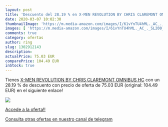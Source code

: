 ```yaml
---
layout: post
title: 'Descuento del 28.19 % en X-MEN REVOLUTION BY CHRIS CLAREMONT OMNI'
date: 2020-03-07 10:02:30
thumbnailImage: 'https://m.media-amazon.com/images/I/61vYnTU4hML._AC_._SL200_.jpg'
images: [ 'https://m.media-amazon.com/images/I/61vYnTU4hML._AC_._SL200_.jpg' ]
comments: true
category: ofertas
author: ring
slug: 1302912143
description:
actualPrice: 75.03 EUR
comparePrice: 104.49 EUR
inStock: true
---
```


Tienes [X-MEN REVOLUTION BY CHRIS CLAREMONT OMNIBUS HC](https://www.amazon.com/dp/1302912143/?tag=redken08-20) con un 28.19 % de descuento con precio de oferta de 75.03 EUR (original: 104.49 EUR) en el siguiente enlace!

[![](https://m.media-amazon.com/images/I/61vYnTU4hML._AC_._SL200_.jpg)](https://www.amazon.com/dp/1302912143/?tag=redken08-20)

[Accede a la oferta!!](https://www.amazon.com/dp/1302912143/?tag=redken08-20)

[Consulta otras ofertas en nuestro canal de telegram](https://t.me/s/ofertas25)

